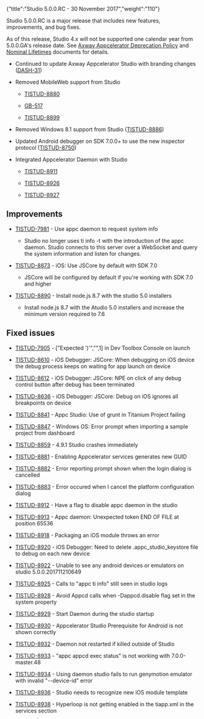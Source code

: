 {"title":"Studio 5.0.0.RC - 30 November 2017","weight":"110"} 

Studio 5.0.0.RC is a major release that includes new features, improvements, and bug fixes.

As of this release, Studio 4.x will not be supported one calendar year from 5.0.0.GA's release date. See [Axway Appcelerator Deprecation Policy](/docs/appc/AMPLIFY_Appcelerator_Services_Overview/Axway_Appcelerator_Deprecation_Policy/) and [Nominal Lifetimes](/docs/appc/AMPLIFY_Appcelerator_Services_Overview/Axway_Appcelerator_Product_Lifecycle/#NominalLifetimes) documents for details.

*   Continued to update Axway Appcelerator Studio with branding changes ([DASH-31](https://jira.appcelerator.org/browse/DASH-31))
    
*   Removed MobileWeb support from Studio
    
    *   [TISTUD-8880](https://jira.appcelerator.org/browse/TISTUD-8880)
        
    *   [GB-517](https://jira.appcelerator.org/browse/GB-517)
        
    *   [TISTUD-8899](https://jira.appcelerator.org/browse/TISTUD-8899)
        
*   Removed Windows 8.1 support from Studio ([TISTUD-8886](https://jira.appcelerator.org/browse/TISTUD-8886))
    
*   Updated Android debugger on SDK 7.0.0+ to use the new inspector protocol ([TISTUD-8750](https://jira.appcelerator.org/browse/TISTUD-8750))
    
*   Integrated Appcelerator Daemon with Studio
    
    *   [TISTUD-8911](https://jira.appcelerator.org/browse/TISTUD-8911)
        
    *   [TISTUD-8926](https://jira.appcelerator.org/browse/TISTUD-8926)
        
    *   [TISTUD-8927](https://jira.appcelerator.org/browse/TISTUD-8927)
        

## Improvements

*   [TISTUD-7981](https://jira.appcelerator.org/browse/TISTUD-7981) - Use appc daemon to request system info
    
    *   Studio no longer uses ti info -t <platform> with the introduction of the appc daemon. Studio connects to this server over a WebSocket and query the system information and listen for changes.
        
*   [TISTUD-8873](https://jira.appcelerator.org/browse/TISTUD-8873) - iOS: Use JSCore by default with SDK 7.0
    
    *   JSCore will be configured by default if you're working with SDK 7.0 and higher
        
*   [TISTUD-8890](https://jira.appcelerator.org/browse/TISTUD-8890) - Install node.js 8.7 with the studio 5.0 installers
    
    *   Install node.js 8.7 with the Atudio 5.0 installers and increase the minimum version required to 7.6
        

## Fixed issues

*   [TISTUD-7905](https://jira.appcelerator.org/browse/TISTUD-7905) - \["Expected ')'","",1\] in Dev Toolbox Console on launch
    
*   [TISTUD-8610](https://jira.appcelerator.org/browse/TISTUD-8610) - iOS Debugger: JSCore: When debugging on iOS device the debug process keeps on waiting for app launch on device
    
*   [TISTUD-8612](https://jira.appcelerator.org/browse/TISTUD-8612) - iOS Debugger: JSCore: NPE on click of any debug control button after debug has been terminated
    
*   [TISTUD-8636](https://jira.appcelerator.org/browse/TISTUD-8636) - iOS Debugger: JSCore: Debug on iOS ignores all breakpoints on device
    
*   [TISTUD-8841](https://jira.appcelerator.org/browse/TISTUD-8841) - Appc Studio: Use of grunt in Titanium Project failing
    
*   [TISTUD-8847](https://jira.appcelerator.org/browse/TISTUD-8847) - Windows OS: Error prompt when importing a sample project from dashboard
    
*   [TISTUD-8859](https://jira.appcelerator.org/browse/TISTUD-8859) - 4.9.1 Studio crashes immediately
    
*   [TISTUD-8881](https://jira.appcelerator.org/browse/TISTUD-8881) - Enabling Appcelerator services generates new GUID
    
*   [TISTUD-8882](https://jira.appcelerator.org/browse/TISTUD-8882) - Error reporting prompt shown when the login dialog is cancelled
    
*   [TISTUD-8883](https://jira.appcelerator.org/browse/TISTUD-8883) - Error occured when I cancel the platform configuration dialog
    
*   [TISTUD-8912](https://jira.appcelerator.org/browse/TISTUD-8912) - Have a flag to disable appc daemon in the studio
    
*   [TISTUD-8913](https://jira.appcelerator.org/browse/TISTUD-8913) - Appc daemon: Unexpected token END OF FILE at position 65536
    
*   [TISTUD-8918](https://jira.appcelerator.org/browse/TISTUD-8918) - Packaging an iOS module throws an error
    
*   [TISTUD-8920](https://jira.appcelerator.org/browse/TISTUD-8920) - iOS Debugger: Need to delete .appc\_studio\_keystore file to debug on each new device
    
*   [TISTUD-8922](https://jira.appcelerator.org/browse/TISTUD-8922) - Unable to see any android devices or emulators on studio 5.0.0.201711210649
    
*   [TISTUD-8925](https://jira.appcelerator.org/browse/TISTUD-8925) - Calls to "appc ti info" still seen in studio logs
    
*   [TISTUD-8928](https://jira.appcelerator.org/browse/TISTUD-8928) - Avoid Appcd calls when -Dappcd.disable flag set in the system property
    
*   [TISTUD-8929](https://jira.appcelerator.org/browse/TISTUD-8929) - Start Daemon during the studio startup
    
*   [TISTUD-8930](https://jira.appcelerator.org/browse/TISTUD-8930) - Appcelerator Studio Prerequisite for Android is not shown correctly
    
*   [TISTUD-8932](https://jira.appcelerator.org/browse/TISTUD-8932) - Daemon not restarted if killed outside of Studio
    
*   [TISTUD-8933](https://jira.appcelerator.org/browse/TISTUD-8933) - "appc appcd exec status" is not working with 7.0.0-master.48
    
*   [TISTUD-8934](https://jira.appcelerator.org/browse/TISTUD-8934) - Using daemon studio fails to run genymotion emulator with invalid "--device-id" error
    
*   [TISTUD-8936](https://jira.appcelerator.org/browse/TISTUD-8936) - Studio needs to recognize new iOS module template
    
*   [TISTUD-8938](https://jira.appcelerator.org/browse/TISTUD-8938) - Hyperloop is not getting enabled in the tiapp.xml in the services section